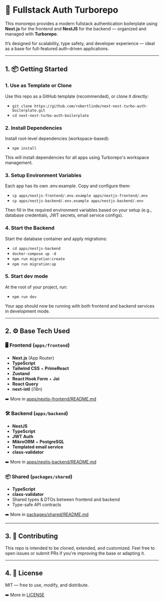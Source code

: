 # 🔐 Fullstack Auth Turborepo

This monorepo provides a modern fullstack authentication boilerplate using **Next.js** for the frontend and **NestJS** for the backend — organized and managed with **Turborepo**.

It’s designed for scalability, type safety, and developer experience — ideal as a base for full-featured auth-driven applications.

---

## 1. 📦 Getting Started

### 1. Use as Template or Clone

Use this repo as a GitHub template (recommended), or clone it directly:

- `git clone https://github.com/robertlinde/next-nest-turbo-auth-boilerplate.git`
- `cd next-nest-turbo-auth-boilerplate`

### 2. Install Dependencies

Install root-level dependencies (workspace-based):

- `npm install`

This will install dependencies for all apps using Turborepo's workspace management.

### 3. Setup Environment Variables

Each app has its own .env.example. Copy and configure them:

- `cp apps/nextjs-frontend/.env.example apps/nextjs-frontend/.env`
- `cp apps/nestjs-backend/.env.example apps/nestjs-backend/.env`

Then fill in the required environment variables based on your setup (e.g., database credentials, JWT secrets, email service configs).

### 4. Start the Backend

Start the database container and apply migrations:

- `cd apps/nestjs-backend`
- `docker-compose up -d`
- `npm run migration:create`
- `npm run migration:up`

### 5. Start dev mode

At the root of your project, run:

- `npm run dev`

Your app should now be running with both frontend and backend services in development mode.

---

## 2. ⚙️ Base Tech Used

### 🖥 Frontend (`apps/frontend`)

- **Next.js** (App Router)
- **TypeScript**
- **Tailwind CSS** + **PrimeReact**
- **Zustand**
- **React Hook Form** + **Joi**
- **React Query**
- **next-intl** (i18n)

➡️ More in [apps/nextjs-frontend/README.md](./apps/nextjs-frontend/README.md)

### 🛠 Backend (`apps/backend`)

- **NestJS**
- **TypeScript**
- **JWT Auth**
- **MikroORM** + **PostgreSQL**
- **Templated email service**
- **class-validator**

➡️ More in [apps/nestjs-backend/README.md](./apps/nestjs-backend/README.md)

### 📦 Shared (`packages/shared`)

- **TypeScript**
- **class-validator**
- Shared types & DTOs between frontend and backend
- Type-safe API contracts

➡️ More in [packages/shared/README.md](./packages/shared/README.md)

---

## 3. 🤝 Contributing

This repo is intended to be cloned, extended, and customized. Feel free to open issues or submit PRs if you're improving the base or adapting it.

---

## 4. 📝 License

MIT — free to use, modify, and distribute.

➡️ More in [LICENSE](./LICENSE)
